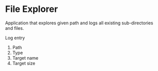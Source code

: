 # File Explorer

Application that explores given path and logs all existing sub-directories and files.

Log entry

1. Path
2. Type
3. Target name
4. Target size

